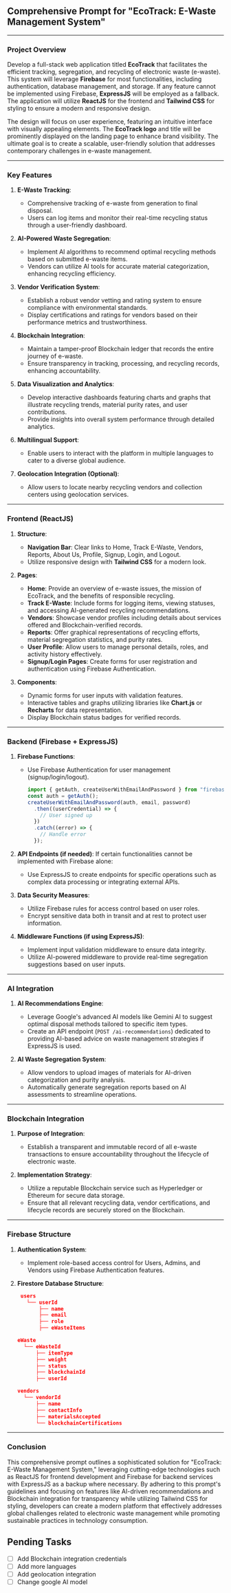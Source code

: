 ## Comprehensive Prompt for "EcoTrack: E-Waste Management System"

---

### **Project Overview**
Develop a full-stack web application titled **EcoTrack** that facilitates the efficient tracking, segregation, and recycling of electronic waste (e-waste). This system will leverage **Firebase** for most functionalities, including authentication, database management, and storage. If any feature cannot be implemented using Firebase, **ExpressJS** will be employed as a fallback. The application will utilize **ReactJS** for the frontend and **Tailwind CSS** for styling to ensure a modern and responsive design.

The design will focus on user experience, featuring an intuitive interface with visually appealing elements. The **EcoTrack logo** and title will be prominently displayed on the landing page to enhance brand visibility. The ultimate goal is to create a scalable, user-friendly solution that addresses contemporary challenges in e-waste management.

---

### **Key Features**
1. **E-Waste Tracking**:
   - Comprehensive tracking of e-waste from generation to final disposal.
   - Users can log items and monitor their real-time recycling status through a user-friendly dashboard.

2. **AI-Powered Waste Segregation**:
   - Implement AI algorithms to recommend optimal recycling methods based on submitted e-waste items.
   - Vendors can utilize AI tools for accurate material categorization, enhancing recycling efficiency.

3. **Vendor Verification System**:
   - Establish a robust vendor vetting and rating system to ensure compliance with environmental standards.
   - Display certifications and ratings for vendors based on their performance metrics and trustworthiness.

4. **Blockchain Integration**:
   - Maintain a tamper-proof Blockchain ledger that records the entire journey of e-waste.
   - Ensure transparency in tracking, processing, and recycling records, enhancing accountability.

5. **Data Visualization and Analytics**:
   - Develop interactive dashboards featuring charts and graphs that illustrate recycling trends, material purity rates, and user contributions.
   - Provide insights into overall system performance through detailed analytics.

6. **Multilingual Support**:
   - Enable users to interact with the platform in multiple languages to cater to a diverse global audience.

7. **Geolocation Integration (Optional)**:
   - Allow users to locate nearby recycling vendors and collection centers using geolocation services.

---

### **Frontend (ReactJS)**
1. **Structure**:
   - **Navigation Bar**: Clear links to Home, Track E-Waste, Vendors, Reports, About Us, Profile, Signup, Login, and Logout.
   - Utilize responsive design with **Tailwind CSS** for a modern look.

2. **Pages**:
   - **Home**: Provide an overview of e-waste issues, the mission of EcoTrack, and the benefits of responsible recycling.
   - **Track E-Waste**: Include forms for logging items, viewing statuses, and accessing AI-generated recycling recommendations.
   - **Vendors**: Showcase vendor profiles including details about services offered and Blockchain-verified records.
   - **Reports**: Offer graphical representations of recycling efforts, material segregation statistics, and purity rates.
   - **User Profile**: Allow users to manage personal details, roles, and activity history effectively.
   - **Signup/Login Pages**: Create forms for user registration and authentication using Firebase Authentication.

3. **Components**:
   - Dynamic forms for user inputs with validation features.
   - Interactive tables and graphs utilizing libraries like **Chart.js** or **Recharts** for data representation.
   - Display Blockchain status badges for verified records.

---

### **Backend (Firebase + ExpressJS)**
1. **Firebase Functions**:
   - Use Firebase Authentication for user management (signup/login/logout).
     ```javascript
     import { getAuth, createUserWithEmailAndPassword } from "firebase/auth";
     const auth = getAuth();
     createUserWithEmailAndPassword(auth, email, password)
       .then((userCredential) => {
         // User signed up
       })
       .catch((error) => {
         // Handle error
       });
     ```

2. **API Endpoints (if needed)**:
   If certain functionalities cannot be implemented with Firebase alone:
   - Use ExpressJS to create endpoints for specific operations such as complex data processing or integrating external APIs.

3. **Data Security Measures**:
   - Utilize Firebase rules for access control based on user roles.
   - Encrypt sensitive data both in transit and at rest to protect user information.

4. **Middleware Functions (if using ExpressJS)**:
   - Implement input validation middleware to ensure data integrity.
   - Utilize AI-powered middleware to provide real-time segregation suggestions based on user inputs.

---

### **AI Integration**
1. **AI Recommendations Engine**:
   - Leverage Google's advanced AI models like Gemini AI to suggest optimal disposal methods tailored to specific item types.
   - Create an API endpoint (`POST /ai-recommendations`) dedicated to providing AI-based advice on waste management strategies if ExpressJS is used.

2. **AI Waste Segregation System**:
   - Allow vendors to upload images of materials for AI-driven categorization and purity analysis.
   - Automatically generate segregation reports based on AI assessments to streamline operations.

---

### **Blockchain Integration**
1. **Purpose of Integration**:
   - Establish a transparent and immutable record of all e-waste transactions to ensure accountability throughout the lifecycle of electronic waste.

2. **Implementation Strategy**:
   - Utilize a reputable Blockchain service such as Hyperledger or Ethereum for secure data storage.
   - Ensure that all relevant recycling data, vendor certifications, and lifecycle records are securely stored on the Blockchain.

---

### **Firebase Structure**
1. **Authentication System**:
   - Implement role-based access control for Users, Admins, and Vendors using Firebase Authentication features.
   
2. **Firestore Database Structure**:
   ```json
    users
      └── userId
          ├── name
          ├── email
          ├── role
          ├── eWasteItems
    ```
    ```json
    eWaste
      └── eWasteId
          ├── itemType
          ├── weight
          ├── status
          ├── blockchainId
          ├── userId
    ```
    ```json
    vendors
      └── vendorId
          ├── name
          ├── contactInfo
          ├── materialsAccepted
          └── blockchainCertifications
    ```

---

### **Conclusion**
This comprehensive prompt outlines a sophisticated solution for "EcoTrack: E-Waste Management System," leveraging cutting-edge technologies such as ReactJS for frontend development and Firebase for backend services with ExpressJS as a backup where necessary. By adhering to this prompt's guidelines and focusing on features like AI-driven recommendations and Blockchain integration for transparency while utilizing Tailwind CSS for styling, developers can create a modern platform that effectively addresses global challenges related to electronic waste management while promoting sustainable practices in technology consumption.

## Pending Tasks
- [ ] Add Blockchain integration credentials
- [ ] Add more languages
- [ ] Add geolocation integration
- [ ] Change google AI model
